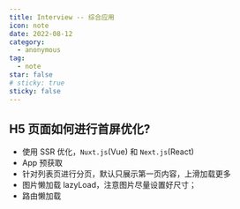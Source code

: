 ```yaml
---
title: Interview -- 综合应用
icon: note
date: 2022-08-12
category:
  - anonymous
tag:
  - note
star: false
# sticky: true
sticky: false
---
```


## H5 页面如何进行首屏优化?

- 使用 SSR 优化，`Nuxt.js`(Vue) 和 `Next.js`(React)
- App 预获取
- 针对列表页进行分页，默认只展示第一页内容，上滑加载更多
- 图片懒加载 lazyLoad，注意图片尽量设置好尺寸；
- 路由懒加载
